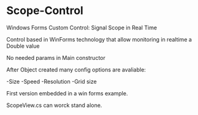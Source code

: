 # Scope-Control
Windows Forms Custom Control: Signal Scope in Real Time

Control based in WinForms technology that allow monitoring in realtime a Double value

No needed params in Main constructor

After Object created many config options are avaliable:

-Size
-Speed
-Resolution
-Grid size

First version embedded in a win forms example. 

ScopeView.cs can worck stand alone. 
